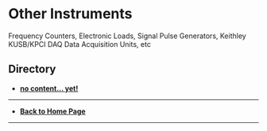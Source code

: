 # Other Instruments
Frequency Counters, Electronic Loads, Signal Pulse Generators, Keithley KUSB/KPCI DAQ Data Acquisition Units, etc

## Directory
* **[no content... yet!](./)**

----
* **[Back to Home Page](./../README.md)**
----
